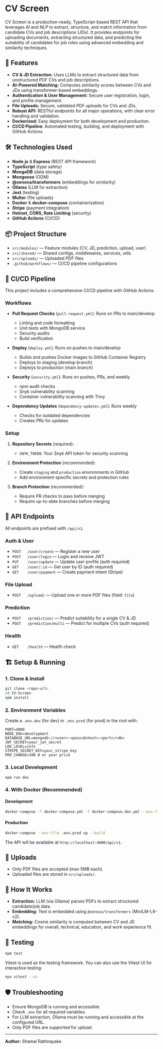 # CV Screen

CV Screen is a production-ready, TypeScript-based REST API that leverages AI and NLP to extract, structure, and match information from candidate CVs and job descriptions (JDs). It provides endpoints for uploading documents, extracting structured data, and predicting the suitability of candidates for job roles using advanced embedding and similarity techniques.

## 🚀 Features
- **CV & JD Extraction:** Uses LLMs to extract structured data from unstructured PDF CVs and job descriptions.
- **AI-Powered Matching:** Computes similarity scores between CVs and JDs using transformer-based embeddings.
- **Authentication & User Management:** Secure user registration, login, and profile management.
- **File Uploads:** Secure, validated PDF uploads for CVs and JDs.
- **Robust API:** RESTful endpoints for all major operations, with clear error handling and validation.
- **Dockerized:** Easy deployment for both development and production.
- **CI/CD Pipeline:** Automated testing, building, and deployment with GitHub Actions.

## 🛠️ Technologies Used
- **Node.js** & **Express** (REST API framework)
- **TypeScript** (type safety)
- **MongoDB** (data storage)
- **Mongoose** (ODM)
- **@xenova/transformers** (embeddings for similarity)
- **Ollama** (LLM for extraction)
- **Jest** (testing)
- **Multer** (file uploads)
- **Docker** & **docker-compose** (containerization)
- **Stripe** (payment integration)
- **Helmet, CORS, Rate Limiting** (security)
- **GitHub Actions** (CI/CD)

## 📦 Project Structure
- `src/modules/` — Feature modules (CV, JD, prediction, upload, user)
- `src/shared/` — Shared configs, middlewares, services, utils
- `src/uploads/` — Uploaded PDF files
- `.github/workflows/` — CI/CD pipeline configurations

## 🔄 CI/CD Pipeline

This project includes a comprehensive CI/CD pipeline with GitHub Actions:

### Workflows
- **Pull Request Checks** (`pull-request.yml`): Runs on PRs to main/develop
  - Linting and code formatting
  - Unit tests with MongoDB service
  - Security audits
  - Build verification

- **Deploy** (`deploy.yml`): Runs on pushes to main/develop
  - Builds and pushes Docker images to GitHub Container Registry
  - Deploys to staging (develop branch)
  - Deploys to production (main branch)

- **Security** (`security.yml`): Runs on pushes, PRs, and weekly
  - npm audit checks
  - Snyk vulnerability scanning
  - Container vulnerability scanning with Trivy

- **Dependency Updates** (`dependency-updates.yml`): Runs weekly
  - Checks for outdated dependencies
  - Creates PRs for updates

### Setup
1. **Repository Secrets** (required):
   - `SNYK_TOKEN`: Your Snyk API token for security scanning

2. **Environment Protection** (recommended):
   - Create `staging` and `production` environments in GitHub
   - Add environment-specific secrets and protection rules

3. **Branch Protection** (recommended):
   - Require PR checks to pass before merging
   - Require up-to-date branches before merging

## 📑 API Endpoints
All endpoints are prefixed with `/api/v1`.

### Auth & User
- `POST   /user/create` — Register a new user
- `POST   /user/login` — Login and receive JWT
- `PUT    /user/update` — Update user profile (auth required)
- `GET    /user/:id` — Get user by ID (auth required)
- `GET    /user/payment` — Create payment intent (Stripe)

### File Upload
- `POST   /upload/` — Upload one or more PDF files (field: `file`)

### Prediction
- `POST   /prediction/` — Predict suitability for a single CV & JD
- `POST   /prediction/multi` — Predict for multiple CVs (auth required)

### Health
- `GET    /health` — Health check

## 🏗️ Setup & Running

### 1. Clone & Install
```bash
git clone <repo-url>
cd CV-Screen
npm install
```

### 2. Environment Variables
Create a `.env.dev` (for dev) or `.env.prod` (for prod) in the root with:
```
PORT=4000
NODE_ENV=development
DATABASE_URL=mongodb://<user>:<pass>@<host>:<port>/<db>
JWT_SECRET=your_jwt_secret
LOG_LEVEL=info
STRIPE_SECRET_KEY=your_stripe_key
PRO_CHARGE=100 # or your price
```

### 3. Local Development
```bash
npm run dev
```

### 4. With Docker (Recommended)
#### Development
```bash
docker-compose -f docker-compose.yml -f docker-compose.dev.yml --env-file .env.dev up --build
```
#### Production
```bash
docker-compose --env-file .env.prod up --build
```

The API will be available at `http://localhost:4000/api/v1`.

## 📂 Uploads
- Only PDF files are accepted (max 5MB each).
- Uploaded files are stored in `src/uploads/`.

## 🧠 How It Works
- **Extraction:** LLM (via Ollama) parses PDFs to extract structured candidate/job data.
- **Embedding:** Text is embedded using `@xenova/transformers` (MiniLM-L6-v2).
- **Matching:** Cosine similarity is computed between CV and JD embeddings for overall, technical, education, and work experience fit.

## 🧪 Testing
```bash
npm test
```

Vitest is used as the testing framework. You can also use the Vitest UI for interactive testing:

```bash
npx vitest --ui
```

## 🛡️ Troubleshooting
- Ensure MongoDB is running and accessible.
- Check `.env` for all required variables.
- For LLM extraction, Ollama must be running and accessible at the configured URL.
- Only PDF files are supported for upload.

---

**Author:** Shamal Rathnayake
